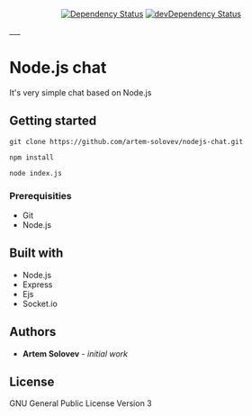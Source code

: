 <p align="center">
<a href="https://david-dm.org/artem-solovev/nodejs-chat"><img src="https://david-dm.org/artem-solovev/nodejs-chat.svg" alt="Dependency Status"></a>
<a href="https://david-dm.org/artem-solovev/nodejs-chat/?type=dev"><img src="https://david-dm.org/artem-solovev/nodejs-chat/dev-status.svg" alt="devDependency Status"></a>
</p>
___

# Node.js chat

It's very simple chat based on Node.js

## Getting started
```
git clone https://github.com/artem-solovev/nodejs-chat.git
```

```
npm install
```

```
nоde index.js
```

### Prerequisities
* Git
* Node.js

## Built with
* Node.js
* Express
* Ejs
* Socket.io

## Authors
* **Artem Solovev** - *initial work*

## License
GNU General Public License Version 3